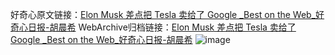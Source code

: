 好奇心原文链接：[Elon Musk 差点把 Tesla 卖给了 Google _Best on the Web_好奇心日报-胡晨希](https://www.qdaily.com/articles/8735.html)
WebArchive归档链接：[Elon Musk 差点把 Tesla 卖给了 Google _Best on the Web_好奇心日报-胡晨希](http://web.archive.org/web/20190623153405/https://www.qdaily.com/articles/8735.html)
![image](http://ww3.sinaimg.cn/large/007d5XDpgy1g3vdpl0l3bj30u02bbnl9)
